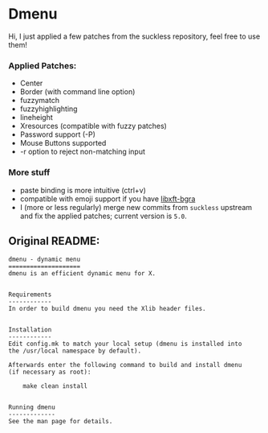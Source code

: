 # Dmenu

Hi, I just applied a few patches from the suckless repository, feel free to use them!

### Applied Patches:
- Center
- Border (with command line option)
- fuzzymatch
- fuzzyhighlighting
- lineheight
- Xresources (compatible with fuzzy patches)
- Password support (-P)
- Mouse Buttons supported
- -r option to reject non-matching input

### More stuff
- paste binding is more intuitive (ctrl+v)
- compatible with emoji support if you have [libxft-bgra](https://aur.archlinux.org/packages/libxft-bgra)
- I (more or less regularly) merge new commits from `suckless` upstream and fix the applied patches; current version is `5.0`.

## Original README:

```
dmenu - dynamic menu
====================
dmenu is an efficient dynamic menu for X.


Requirements
------------
In order to build dmenu you need the Xlib header files.


Installation
------------
Edit config.mk to match your local setup (dmenu is installed into
the /usr/local namespace by default).

Afterwards enter the following command to build and install dmenu
(if necessary as root):

    make clean install


Running dmenu
-------------
See the man page for details.
```
